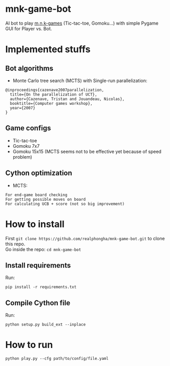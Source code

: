 # mnk-game-bot
AI bot to play [m,n,k-games](https://en.wikipedia.org/wiki/M,n,k-game) (Tic-tac-toe, Gomoku...) with simple Pygame GUI for Player vs. Bot.

# Implemented stuffs
## Bot algorithms
* Monte Carlo tree search (MCTS) with Single-run parallelization:
```
@inproceedings{cazenave2007parallelization,
  title={On the parallelization of UCT},
  author={Cazenave, Tristan and Jouandeau, Nicolas},
  booktitle={Computer games workshop},
  year={2007}
}
```
## Game configs
* Tic-tac-toe
* Gomoku 7x7
* Gomoku 15x15 (MCTS seems not to be effective yet because of speed problem)
## Cython optimization
* MCTS:
```
For end-game board checking
For getting possible moves on board
For calculating UCB + score (not so big improvement)
```

# How to install
First `git clone https://github.com/realphongha/mnk-game-bot.git` to clone this repo.  
Go inside the repo: `cd mnk-game-bot`

## Install requirements
Run:
```
pip install -r requirements.txt
```

## Compile Cython file
Run:
```
python setup.py build_ext --inplace 
```

# How to run
```
python play.py --cfg path/to/config/file.yaml
```

